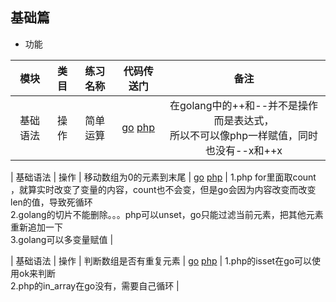## 基础篇

* 功能

|             模块                    |  类目                   |                 练习名称   |    代码传送门   |   备注   |
| :------: | :-----------: | :---------------------: | :------: | :------: |
|     基础语法  |  操作  |   简单运算   |  [go](https://github.com/hanbinglove/golang/blob/main/basic/operation/i.go)  [php](https://github.com/hanbinglove/golang/blob/main/basic/operation/i.php) | 在golang中的++和--并不是操作而是表达式，<br>所以不可以像php一样赋值，同时也没有--x和++x     |

|     基础语法  |  操作  |   移动数组为0的元素到末尾   |  [go](https://github.com/hanbinglove/golang/blob/main/basic/moveZeroes/main.go)  [php](https://github.com/hanbinglove/golang/blob/main/basic/moveZeroes/main.php) | 1.php for里面取count ，就算实时改变了变量的内容，count也不会变，但是go会因为内容改变而改变len的值，导致死循环<br>2.golang的切片不能删除。。。php可以unset，go只能过滤当前元素，把其他元素重新追加一下<br>3.golang可以多变量赋值    |

|     基础语法  |  操作  |   判断数组是否有重复元素   |  [go](https://github.com/hanbinglove/golang/blob/main/basic/checkRepeat/main.go)  [php](https://github.com/hanbinglove/golang/blob/main/basic/checkRepeat/main.php) | 1.php的isset在go可以使用ok来判断<br>2.php的in_array在go没有，需要自己循环    |
